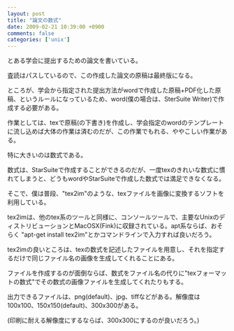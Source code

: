 ```yaml
---
layout: post
title: "論文の数式"
date: 2009-02-21 10:39:00 +0900
comments: false
categories: ['unix']
---
```



とある学会に提出するための論文を書いている。

査読はパスしているので、この作成した論文の原稿は最終版になる。

ところが、学会から指定された提出方法がwordで作成した原稿+PDF化した原稿、というルールになっているため、word(僕の場合は、SterSuite Writer)で作成する必要がある。

作業としては、texで原稿(の下書き)を作成し、学会指定のwordのテンプレートに流し込めば大体の作業は済むのだが、この作業でもれる、ややこしい作業がある。

特に大きいのは数式である。

数式は、StarSuiteで作成することができるのだが、一度texのきれいな数式に慣れてしまうと、どうもwordやStarSuiteで作成した数式では満足できなくなる。

そこで、僕は普段、"tex2im"のような、texファイルを画像に変換するソフトを利用している。

tex2imは、他のtex系のツールと同様に、コンソールツールで、主要なUnixのディストリビューションとMacOSX(Fink)に収録されている。apt系ならば、おそらく "apt-get install tex2im"とかコマンドラインで入力すれば良いだろう。

tex2imの良いところは、texの数式を記述したファイルを用意し、それを指定するだけで同じファイル名の画像を生成してくれることにある。

ファイルを作成するのが面倒ならば、数式をファイル名の代りに"texフォーマットの数式"でその数式の画像ファイルを生成してくれたりもする。

出力できるファイルは、png(default)、jpg、tiffなどがある。解像度は100x100、150x150(default)、300x300がある。

(印刷に耐える解像度にするならば、300x300にするのが良いだろう。)

